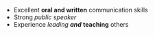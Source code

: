 - Excellent **oral and written** communication skills
- Strong *public speaker*
- Experience *leading* ***and*** **teaching** others
